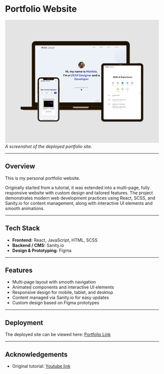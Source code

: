 # Portfolio Website

![Portfolio Screenshot](./src/assets/screenshotWeb.png)  
*A screenshot of the deployed portfolio site.*

---

## Overview
This is my personal portfolio website. 

Originally started from a tutorial, it was extended into a multi-page, fully responsive website with custom design and tailored features. The project demonstrates modern web development practices using React, SCSS, and Sanity.io for content management, along with interactive UI elements and smooth animations.

---

## Tech Stack
- **Frontend:** React, JavaScript, HTML, SCSS  
- **Backend / CMS:** Sanity.io  
- **Design & Prototyping:** Figma  

---

## Features
- Multi-page layout with smooth navigation  
- Animated components and interactive UI elements  
- Responsive design for mobile, tablet, and desktop  
- Content managed via Sanity.io for easy updates  
- Custom design based on Figma prototypes  

---

## Deployment
The deployed site can be viewed here: [Portfolio Link]()

---

## Acknowledgements
- Original tutorial: [Youtube link](https://youtu.be/3HNyXCPDQ7Q?si=pMDpvtHSTnIGOz7S)
